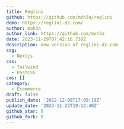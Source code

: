 ```yaml
---
title: Reglini
github: https://github.com/moh3a/reglini
demo: https://reglini-dz.com/
author: moh3a
author_link: https://github.com/moh3a
date: 2023-11-29T07:42:16.738Z
description: new version of reglini-dz.com
ssg:
  - Nextjs
css:
  - Tailwind
  - PostCSS
cms: []
category:
  - Ecommerce
draft: false
publish_date: '2022-12-08T17:09:19Z'
update_date: '2023-11-22T19:12:40Z'
github_star: 0
github_fork: 0
---
```

